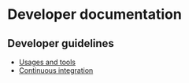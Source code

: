 # Developer documentation

## Developer guidelines

* [Usages and tools](./usage_and_tools.md)
* [Continuous integration](./ci.md)

